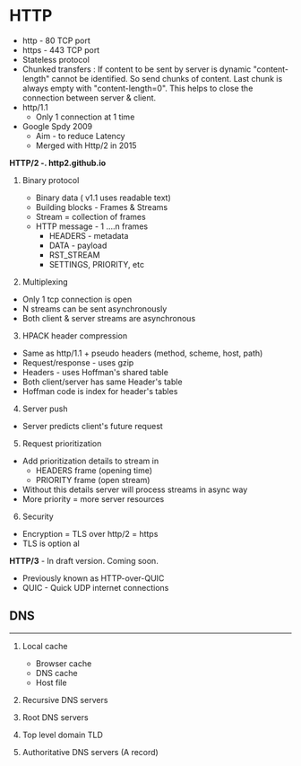 # HTTP

- http - 80 TCP port
- https - 443 TCP port
- Stateless protocol
- Chunked transfers : If content to be sent by server is dynamic "content-length" cannot be
  identified. So send chunks of content. Last chunk is always empty with "content-length=0". This
  helps to close the connection between server & client.
- http/1.1
  - Only 1 connection at 1 time
- Google Spdy 2009
  - Aim - to reduce Latency
  - Merged with Http/2 in 2015

**HTTP/2 -. http2.github.io**

1. Binary protocol

   - Binary data ( v1.1 uses readable text)
   - Building blocks - Frames & Streams
   - Stream = collection of frames
   - HTTP message - 1 ….n frames
     - HEADERS - metadata
     - DATA - payload
     - RST_STREAM
     - SETTINGS, PRIORITY, etc

2. Multiplexing

- Only 1 tcp connection is open
- N streams can be sent asynchronously
- Both client & server streams are asynchronous

3. HPACK header compression

- Same as http/1.1 + pseudo headers (method, scheme, host, path)
- Request/response - uses gzip
- Headers - uses Hoffman's shared table
- Both client/server has same Header's table
- Hoffman code is index for header's tables

4. Server push

- Server predicts client's future request

5. Request prioritization

- Add prioritization details to stream in
  - HEADERS frame (opening time)
  - PRIORITY frame (open stream)
- Without this details server will process streams in async way
- More priority = more server resources

6. Security

- Encryption = TLS over http/2 = https
- TLS is option al

**HTTP/3** - In draft version. Coming soon.

- Previously known as HTTP-over-QUIC
- QUIC - Quick UDP internet connections

## DNS

---

1. Local cache

   - Browser cache
   - DNS cache
   - Host file

2. Recursive DNS servers
3. Root DNS servers
4. Top level domain TLD
5. Authoritative DNS servers (A record)
